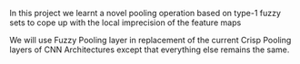 In this project we learnt a novel pooling operation based on type-1 fuzzy sets to cope up with the local imprecision of the feature maps 

We will use Fuzzy Pooling layer in replacement of the current Crisp Pooling layers of CNN Architectures except that everything else remains the same.
